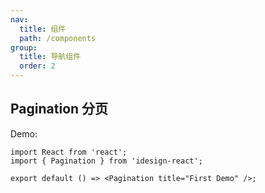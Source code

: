 ```yaml
---
nav:
  title: 组件
  path: /components
group:
  title: 导航组件
  order: 2
---
```


## Pagination 分页

Demo:

```tsx
import React from 'react';
import { Pagination } from 'idesign-react';

export default () => <Pagination title="First Demo" />;
```
